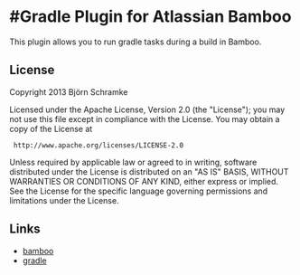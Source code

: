 #Gradle Plugin for Atlassian Bamboo
=====================

This plugin allows you to run gradle tasks during a build in Bamboo.

## License
Copyright 2013 Björn Schramke

Licensed under the Apache License, Version 2.0 (the "License");
you may not use this file except in compliance with the License.
You may obtain a copy of the License at

     http://www.apache.org/licenses/LICENSE-2.0

Unless required by applicable law or agreed to in writing, software
distributed under the License is distributed on an "AS IS" BASIS,
WITHOUT WARRANTIES OR CONDITIONS OF ANY KIND, either express or implied.
See the License for the specific language governing permissions and
limitations under the License.

## Links

* [bamboo](http://www.atlassian.com/software/bamboo/overview)
* [gradle](http://www.gradle.org/overview)
